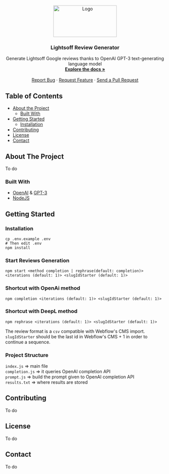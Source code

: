 <br />
<p align="center">
  <img src="https://assets.website-files.com/63443c840cfd046fe593bf33/636a7824b7ac60050f56493e_Linkedin%20-%20Open%20Graph%20Image%20URL.png" alt="Logo" width="200" height="100">
   
  <h3 align="center">Lightsoff Review Generator</h3>

  <p align="center">
    Generate Lightsoff Google reviews thanks to OpenAI GPT-3 text-generating language model
    <br />
    <a href="https://github.com/deuzu/openai-lightsoff/"><strong>Explore the docs »</strong></a>
    <br />
    <br />
    <a href="https://github.com/deuzu/openai-lightsoff/issues">Report Bug</a>
    ·
    <a href="https://github.com/deuzu/openai-lightsoff/issues">Request Feature</a>
    ·
    <a href="https://github.com/deuzu/openai-lightsoff/pulls">Send a Pull Request</a>
  </p>
</p>

## Table of Contents

- [About the Project](#about-the-project)
  - [Built With](#built-with)
- [Getting Started](#getting-started)
  - [Installation](#installation)
- [Contributing](#contributing)
- [License](#license)
- [Contact](#contact)

## About The Project

To do

### Built With

- [OpenAI](https://openai.com/) & [GPT-3](https://beta.openai.com/docs/models/gpt-3)
- [NodeJS](https://nodejs.org)

## Getting Started

### Installation

```console
cp .env.example .env
# Then edit .env
npm install
```

### Start Reviews Generation

```console
npm start <method completion | rephrase(default: completion)> <iterations (default: 1)> <slugIdStarter (default: 1)>
```

### Shortcut with OpenAi method

```console
npm completion <iterations (default: 1)> <slugIdStarter (default: 1)>
```

### Shortcut with DeepL method

```console
npm rephrase <iterations (default: 1)> <slugIdStarter (default: 1)>
```

The review format is a `csv` compatible with Webflow's CMS import.
`slugIdStarter` should be the last id in Webflow's CMS + 1 in order to continue a sequence.

### Project Structure

`index.js` => main file  
`completion.js` => it queries OpenAI completion API  
`prompt.js` => build the prompt given to OpenAI completion API  
`results.txt` => where results are stored

## Contributing

To do

## License

To do

## Contact

To do
